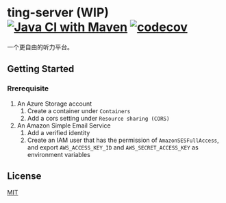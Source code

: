 # ting-server (WIP) [![Java CI with Maven](https://github.com/Frederick-S/ting-server/actions/workflows/build.yml/badge.svg?branch=main)](https://github.com/Frederick-S/ting-server/actions/workflows/build.yml) [![codecov](https://codecov.io/gh/Frederick-S/ting-server/branch/main/graph/badge.svg?token=2ZS54PB3DB)](https://codecov.io/gh/Frederick-S/ting-server)
一个更自由的听力平台。

## Getting Started
### Rrerequisite
1. An Azure Storage account
    1. Create a container under `Containers`
    2. Add a cors setting under `Resource sharing (CORS)`
2. An Amazon Simple Email Service
    1. Add a verified identity
    2. Create an IAM user that has the permission of `AmazonSESFullAccess`, and export `AWS_ACCESS_KEY_ID` and `AWS_SECRET_ACCESS_KEY` as environment variables

## License
[MIT](LICENSE)
